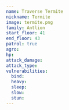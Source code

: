 ```yaml
---
name: Traverse Termite
nickname: Termite
image: termite.png
family: Antlion
start_floor: 41
end_floor: 43
patrol: true
agro: 
hp: 
attack_damage: 
attack_type: 
vulnerabilities:
  bind: 
  heavy: 
  sleep: 
  slow: 
  stun: 
---
```

